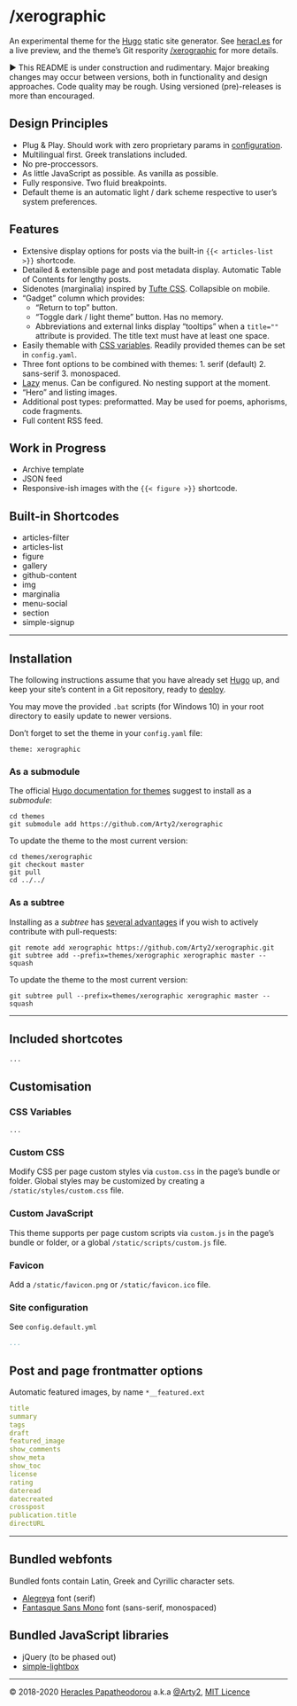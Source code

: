 # /xerographic

An experimental theme for the [Hugo](https://gohugo.io/) static site generator. See [heracl.es](https://heracl.es) for a live preview, and the theme’s Git respority [/xerographic](https://github.com/Arty2/xerographic) for more details.

► This README is under construction and rudimentary. Major breaking changes may occur between versions, both in functionality and design approaches. Code quality may be rough. Using versioned (pre)-releases is more than encouraged.


## Design Principles

- Plug & Play. Should work with zero proprietary params in [configuration](https://gohugo.io/getting-started/configuration/).
- Multilingual first. Greek translations included.
- No pre-proccessors.
- As little JavaScript as possible. As vanilla as possible.
- Fully responsive. Two fluid breakpoints.
- Default theme is an automatic light / dark scheme respective to user’s system preferences.


## Features

- Extensive display options for posts via the built-in `{{< articles-list >}}` shortcode.
- Detailed & extensible page and post metadata display. Automatic Table of Contents for lengthy posts.
- Sidenotes (marginalia) inspired by [Tufte CSS](https://edwardtufte.github.io/tufte-css/). Collapsible on mobile.
- “Gadget” column which provides:
    + “Return to top” button.
    + “Toggle dark / light theme” button. Has no memory.
    + Abbreviations and external links display “tooltips” when a `title=""` attribute is provided. The title text must have at least one space.
- Easily themable with [CSS variables](https://developer.mozilla.org/en-US/docs/Web/CSS/Using_CSS_custom_properties). Readily provided themes can be set in `config.yaml`.
- Three font options to be combined with themes: 1. serif (default) 2. sans-serif 3. monospaced.
- [Lazy](https://gohugo.io/templates/menu-templates/#section-menu-for-lazy-bloggers) menus. Can be configured. No nesting support at the moment.
- “Hero” and listing images.
- Additional post types: preformatted. May be used for poems, aphorisms, code fragments.
- Full content RSS feed.


## Work in Progress

- Archive template
- JSON feed
- Responsive-ish images with the `{{< figure >}}` shortcode.


## Built-in Shortcodes

- articles-filter
- articles-list
- figure
- gallery
- github-content
- img
- marginalia
- menu-social
- section
- simple-signup

* * *

## Installation

The following instructions assume that you have already set [Hugo](https://gohugo.io/getting-started/quick-start/) up, and keep your site’s content in a Git repository, ready to [deploy](https://gohugo.io/hosting-and-deployment/).

You may move the provided `.bat` scripts (for Windows 10)  in your root directory to easily update to newer versions.

Don’t forget to set the theme in your `config.yaml` file:
```
theme: xerographic
```

### As a submodule

The official [Hugo documentation for themes](https://gohugo.io/getting-started/quick-start/#step-3-add-a-theme) suggest to install as a *submodule*:

```
cd themes
git submodule add https://github.com/Arty2/xerographic
```

To update the theme to the most current version:

```
cd themes/xerographic
git checkout master
git pull
cd ../../
```

### As a subtree

Installing as a *subtree* has [several advantages](https://training.github.com/downloads/submodule-vs-subtree-cheat-sheet/) if you wish to actively contribute with pull-requests:

```
git remote add xerographic https://github.com/Arty2/xerographic.git
git subtree add --prefix=themes/xerographic xerographic master --squash
```

To update the theme to the most current version:

```
git subtree pull --prefix=themes/xerographic xerographic master --squash
```

* * *

## Included shortcotes

```
...
```

## Customisation


### CSS Variables

```
...
```

### Custom CSS

Modify CSS per page custom styles via `custom.css` in the page’s bundle or folder. Global styles may be customized by creating a `/static/styles/custom.css` file.

### Custom JavaScript

This theme supports per page custom scripts via `custom.js` in the page’s bundle or folder, or a global `/static/scripts/custom.js` file.

### Favicon

Add a `/static/favicon.png` or `/static/favicon.ico` file.

### Site configuration

See `config.default.yml`

```yaml
...
```


## Post and page frontmatter options

Automatic featured images, by name `*__featured.ext`

```yaml
title
summary
tags
draft
featured_image
show_comments
show_meta
show_toc
license
rating
dateread
datecreated
crosspost
publication.title
directURL
```


* * *


## Bundled webfonts

Bundled fonts contain Latin, Greek and Cyrillic character sets.

- [Alegreya](https://www.huertatipografica.com/en/fonts/alegreya-ht-pro) font (serif)
- [Fantasque Sans Mono](https://github.com/belluzj/fantasque-sans) font (sans-serif, monospaced)


## Bundled JavaScript libraries

- jQuery (to be phased out)
- [simple-lightbox](https://simplelightbox.com/)


* * *

© 2018-2020 [Heracles Papatheodorou](http://heracl.es) a.k.a [ @Arty2](https://www.twitter.com/Arty2), [MIT Licence](LICENCE.txt)
